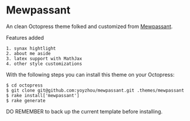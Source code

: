 Mewpassant
==========


An clean Octopress theme folked and customized from [Mewpassant](https://github.com/pagecho/Mewpassant.git).

Features added
```
1. synax hightlight
2. about me aside
3. latex support with MathJax
4. other style customizations
```

With the following steps you can install this theme on your Octopress:

```
$ cd octopress
$ git clone git@github.com:yoyzhou/mewpassant.git .themes/mewpassant
$ rake install['mewpassant']
$ rake generate
```

DO REMEMBER to back up the current template before installing.


